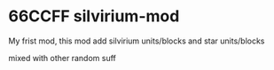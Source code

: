 # 66CCFF silvirium-mod
My frist mod, this mod add silvirium units/blocks and star units/blocks 

mixed with other random suff
